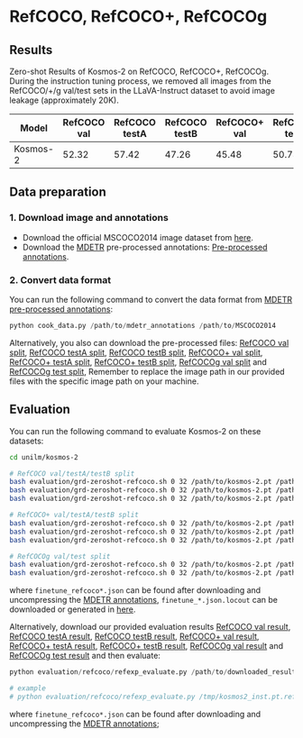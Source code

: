 # RefCOCO, RefCOCO+, RefCOCOg

## Results
Zero-shot Results of Kosmos-2 on RefCOCO, RefCOCO+, RefCOCOg.
During the instruction tuning process, we removed all images from the RefCOCO/+/g val/test sets in the LLaVA-Instruct dataset to avoid image leakage (approximately 20K).

| Model | RefCOCO val | RefCOCO testA| RefCOCO testB | RefCOCO+ val | RefCOCO+ testA| RefCOCO+ testB | RefCOCOg val | RefCOCOg test|
| --- | --- | --- | --- | --- | --- | --- | --- | --- |
| Kosmos-2 | 52.32 | 57.42 | 47.26 | 45.48 | 50.73 | 42.24 | 60.57 | 61.65 |

## Data preparation

### 1. Download image and annotations
* Download the official MSCOCO2014 image dataset from [here](http://images.cocodataset.org/zips/train2014.zip).
* Download the [MDETR](https://github.com/ashkamath/mdetr) pre-processed annotations: [Pre-processed annotations](https://zenodo.org/record/4729015/files/mdetr_annotations.tar.gz?download=1).

### 2. Convert data format

You can run the following command to convert the data format from [MDETR pre-processed annotations](https://zenodo.org/record/4729015/files/mdetr_annotations.tar.gz?download=1):
```python
python cook_data.py /path/to/mdetr_annotations /path/to/MSCOCO2014
```

Alternatively, you also can download the pre-processed files: 
[RefCOCO val split](https://conversationhub.blob.core.windows.net/beit-share-public/kosmos-2/eval/finetune_refcoco_val.json.locout?sv=2021-10-04&st=2023-06-08T11%3A16%3A02Z&se=2033-06-09T11%3A16%3A00Z&sr=c&sp=r&sig=N4pfCVmSeq4L4tS8QbrFVsX6f6q844eft8xSuXdxU48%3D), 
[RefCOCO testA split](https://conversationhub.blob.core.windows.net/beit-share-public/kosmos-2/eval/finetune_refcoco_testA.json.locout?sv=2021-10-04&st=2023-06-08T11%3A16%3A02Z&se=2033-06-09T11%3A16%3A00Z&sr=c&sp=r&sig=N4pfCVmSeq4L4tS8QbrFVsX6f6q844eft8xSuXdxU48%3D), 
[RefCOCO testB split](https://conversationhub.blob.core.windows.net/beit-share-public/kosmos-2/eval/finetune_refcoco_testB.json.locout?sv=2021-10-04&st=2023-06-08T11%3A16%3A02Z&se=2033-06-09T11%3A16%3A00Z&sr=c&sp=r&sig=N4pfCVmSeq4L4tS8QbrFVsX6f6q844eft8xSuXdxU48%3D), 
[RefCOCO+ val split](https://conversationhub.blob.core.windows.net/beit-share-public/kosmos-2/eval/finetune_refcoco+_val.json.locout?sv=2021-10-04&st=2023-06-08T11%3A16%3A02Z&se=2033-06-09T11%3A16%3A00Z&sr=c&sp=r&sig=N4pfCVmSeq4L4tS8QbrFVsX6f6q844eft8xSuXdxU48%3D), 
[RefCOCO+ testA split](https://conversationhub.blob.core.windows.net/beit-share-public/kosmos-2/eval/finetune_refcoco+_testA.json.locout?sv=2021-10-04&st=2023-06-08T11%3A16%3A02Z&se=2033-06-09T11%3A16%3A00Z&sr=c&sp=r&sig=N4pfCVmSeq4L4tS8QbrFVsX6f6q844eft8xSuXdxU48%3D), 
[RefCOCO+ testB split](https://conversationhub.blob.core.windows.net/beit-share-public/kosmos-2/eval/finetune_refcoco+_testB.json.locout?sv=2021-10-04&st=2023-06-08T11%3A16%3A02Z&se=2033-06-09T11%3A16%3A00Z&sr=c&sp=r&sig=N4pfCVmSeq4L4tS8QbrFVsX6f6q844eft8xSuXdxU48%3D), 
[RefCOCOg val split](https://conversationhub.blob.core.windows.net/beit-share-public/kosmos-2/eval/finetune_refcocog_val.json.locout?sv=2021-10-04&st=2023-06-08T11%3A16%3A02Z&se=2033-06-09T11%3A16%3A00Z&sr=c&sp=r&sig=N4pfCVmSeq4L4tS8QbrFVsX6f6q844eft8xSuXdxU48%3D) 
and [RefCOCOg test split](https://conversationhub.blob.core.windows.net/beit-share-public/kosmos-2/eval/finetune_refcocog_test.json.locout?sv=2021-10-04&st=2023-06-08T11%3A16%3A02Z&se=2033-06-09T11%3A16%3A00Z&sr=c&sp=r&sig=N4pfCVmSeq4L4tS8QbrFVsX6f6q844eft8xSuXdxU48%3D), 
Remember to replace the image path in our provided files with the specific image path on your machine.

## Evaluation

You can run the following command to evaluate Kosmos-2 on these datasets:

```bash
cd unilm/kosmos-2

# RefCOCO val/testA/testB split
bash evaluation/grd-zeroshot-refcoco.sh 0 32 /path/to/kosmos-2.pt /path/to/finetune_refcoco_val.json.locout /path/to/finetune_refcoco_val.json
bash evaluation/grd-zeroshot-refcoco.sh 0 32 /path/to/kosmos-2.pt /path/to/finetune_refcoco_testA.json.locout /path/to/finetune_refcoco_testA.json
bash evaluation/grd-zeroshot-refcoco.sh 0 32 /path/to/kosmos-2.pt /path/to/finetune_refcoco_testB.json.locout /path/to/finetune_refcoco_testB.json

# RefCOCO+ val/testA/testB split
bash evaluation/grd-zeroshot-refcoco.sh 0 32 /path/to/kosmos-2.pt /path/to/finetune_refcoco+_val.json.locout /path/to/finetune_refcoco+_val.json
bash evaluation/grd-zeroshot-refcoco.sh 0 32 /path/to/kosmos-2.pt /path/to/finetune_refcoco+_testA.json.locout /path/to/finetune_refcoco+_testA.json
bash evaluation/grd-zeroshot-refcoco.sh 0 32 /path/to/kosmos-2.pt /path/to/finetune_refcoco+_testB.json.locout /path/to/finetune_refcoco+_testB.json

# RefCOCOg val/test split
bash evaluation/grd-zeroshot-refcoco.sh 0 32 /path/to/kosmos-2.pt /path/to/finetune_refcocog_val.json.locout /path/to/finetune_refcocog_val.json
bash evaluation/grd-zeroshot-refcoco.sh 0 32 /path/to/kosmos-2.pt /path/to/finetune_refcocog_test.json.locout /path/to/finetune_refcocog_test.json
```
where `finetune_refcoco*.json` can be found after downloading and uncompressing the [MDETR annotations](https://zenodo.org/record/4729015/files/mdetr_annotations.tar.gz?download=1), `finetune_*.json.locout` can be downloaded or generated in [here](#2-convert-data-format).

Alternatively, download our provided evaluation results [RefCOCO val result](https://conversationhub.blob.core.windows.net/beit-share-public/kosmos-2/eval/kosmos2_inst.pt.refcoco.val.locout?sv=2021-10-04&st=2023-06-08T11%3A16%3A02Z&se=2033-06-09T11%3A16%3A00Z&sr=c&sp=r&sig=N4pfCVmSeq4L4tS8QbrFVsX6f6q844eft8xSuXdxU48%3D), 
[RefCOCO testA result](https://conversationhub.blob.core.windows.net/beit-share-public/kosmos-2/eval/kosmos2_inst.pt.refcoco.testA.locout?sv=2021-10-04&st=2023-06-08T11%3A16%3A02Z&se=2033-06-09T11%3A16%3A00Z&sr=c&sp=r&sig=N4pfCVmSeq4L4tS8QbrFVsX6f6q844eft8xSuXdxU48%3D), 
[RefCOCO testB result](https://conversationhub.blob.core.windows.net/beit-share-public/kosmos-2/eval/kosmos2_inst.pt.refcoco.testB.locout.locout?sv=2021-10-04&st=2023-06-08T11%3A16%3A02Z&se=2033-06-09T11%3A16%3A00Z&sr=c&sp=r&sig=N4pfCVmSeq4L4tS8QbrFVsX6f6q844eft8xSuXdxU48%3D), 
[RefCOCO+ val result](https://conversationhub.blob.core.windows.net/beit-share-public/kosmos-2/eval/kosmos2_inst.pt.refcoco+.val.locout?sv=2021-10-04&st=2023-06-08T11%3A16%3A02Z&se=2033-06-09T11%3A16%3A00Z&sr=c&sp=r&sig=N4pfCVmSeq4L4tS8QbrFVsX6f6q844eft8xSuXdxU48%3D), 
[RefCOCO+ testA result](https://conversationhub.blob.core.windows.net/beit-share-public/kosmos-2/eval/kosmos2_inst.pt.refcoco+.testA.locout?sv=2021-10-04&st=2023-06-08T11%3A16%3A02Z&se=2033-06-09T11%3A16%3A00Z&sr=c&sp=r&sig=N4pfCVmSeq4L4tS8QbrFVsX6f6q844eft8xSuXdxU48%3D), 
[RefCOCO+ testB result](https://conversationhub.blob.core.windows.net/beit-share-public/kosmos-2/eval/kosmos2_inst.pt.refcoco+.testB.locout?sv=2021-10-04&st=2023-06-08T11%3A16%3A02Z&se=2033-06-09T11%3A16%3A00Z&sr=c&sp=r&sig=N4pfCVmSeq4L4tS8QbrFVsX6f6q844eft8xSuXdxU48%3D), 
[RefCOCOg val result](https://conversationhub.blob.core.windows.net/beit-share-public/kosmos-2/eval/kosmos2_inst.pt.refcocog.val.locout?sv=2021-10-04&st=2023-06-08T11%3A16%3A02Z&se=2033-06-09T11%3A16%3A00Z&sr=c&sp=r&sig=N4pfCVmSeq4L4tS8QbrFVsX6f6q844eft8xSuXdxU48%3D) 
and [RefCOCOg test result](https://conversationhub.blob.core.windows.net/beit-share-public/kosmos-2/eval/kosmos2_inst.pt.refcocog.test.locout?sv=2021-10-04&st=2023-06-08T11%3A16%3A02Z&se=2033-06-09T11%3A16%3A00Z&sr=c&sp=r&sig=N4pfCVmSeq4L4tS8QbrFVsX6f6q844eft8xSuXdxU48%3D) and then evaluate:
```python
python evaluation/refcoco/refexp_evaluate.py /path/to/downloaded_results /path/to/finetune_refcoco*.json

# example
# python evaluation/refcoco/refexp_evaluate.py /tmp/kosmos2_inst.pt.refcoco.val.locout /tmp/mdetr_annotations/finetune_refcoco_val.json
```
where `finetune_refcoco*.json` can be found after downloading and uncompressing the [MDETR annotations](https://zenodo.org/record/4729015/files/mdetr_annotations.tar.gz?download=1); 
